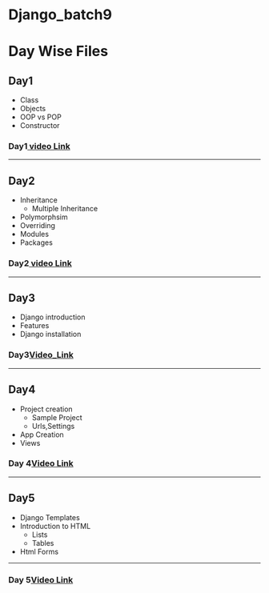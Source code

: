 # Django_batch9

# Day Wise Files

## Day1
- Class
- Objects
- OOP vs POP
- Constructor

### Day1[ video Link](https://transcripts.gotomeeting.com/#/s/5c80c37b7941ac79ca41f5687ec5cac554bf274a07df388ee694b03d29913959)


____
## Day2
- Inheritance 
  - Multiple Inheritance
- Polymorphsim
- Overriding
- Modules
- Packages

### Day2[ video Link](https://transcripts.gotomeeting.com/#/s/34e7f5e0b98b29357258cef35deaee7a8a5ae5f42db340009360fe48cf34505a)

____
## Day3
  - Django introduction
  - Features
  - Django installation
### Day3[Video_Link](https://transcripts.gotomeeting.com/#/s/6832495eb3ec89f2de8cbcf0a27e4c36b0ef74d7936722936bdae7540fea6d04)

 _____
 
 ## Day4
 - Project creation
    - Sample Project
    - Urls,Settings
 - App Creation
  - Views
### Day 4[Video Link](https://transcripts.gotomeeting.com/#/s/bb37d1c8328cd81e0d8e503784e01da42c66f315b410ec926bb43a8ec131fb62)

_____
## Day5
- Django Templates
- Introduction to HTML
  - Lists
  - Tables
- Html Forms
 _____
### Day 5[Video Link](https://transcripts.gotomeeting.com/#/s/0781165444da259fdf9c86f92c42b86728cddddf4d209b8e6a5f6680eb50cd5e)




